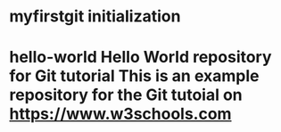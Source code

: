 # myfirstgit initialization
# hello-world Hello World repository for Git tutorial This is an example repository for the Git tutoial on https://www.w3schools.com
